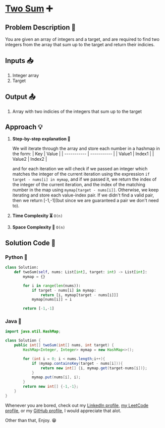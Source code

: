 # [Two Sum](https://leetcode.com/problems/two-sum/) ➕

## Problem Description 📖

You are given an array of integers and a target, and are required to find two integers from the array that sum up to the target and return their indicies.

## Inputs 📥

1. Integer array
2. Target

## Output 📤

1. Array with two indicies of the integers that sum up to the target

## Approach 💡

1. **Step-by-step explanation 🧠**

   We will iterate through the array and store each number in a hashmap in the form:
   | Key | Value |
   | ----------- | ----------- |
   | Value1 | Index1 |
   | Value2 | Index2 |

   and for each iteration we will check if we passed an integer which matches the integer of the current iteration using the expression `if target - nums[i] in mymap`, and if we passed it, we return the index of the integer of the current iteration, and the index of the matching number in the map using `mymap[target - nums[i]]`. Otherwise, we keep iterating and store each value-index pair. If we didn't find a valid pair, then we return [-1,-1](but since we are guaranteed a pair we don't need to).

2. **Time Complexity ⏳** `O(n)`
3. **Space Complexity 🚀** `O(n)`

## Solution Code 🧩

### Python 🐍

```python
class Solution:
    def twoSum(self, nums: List[int], target: int) -> List[int]:
        mymap = {}

        for i in range(len(nums)):
            if target - nums[i] in mymap:
                return [i, mymap[target - nums[i]]]
            mymap[nums[i]] = i

        return [-1,-1]
```

### Java 🍵

```Java
import java.util.HashMap;

class Solution {
    public int[] twoSum(int[] nums, int target) {
        HashMap<Integer, Integer> mymap = new HashMap<>();

        for (int i = 0; i < nums.length;i++){
            if (mymap.containsKey(target - nums[i])){
                return new int[] {i, mymap.get(target-nums[i])};
            }
            mymap.put(nums[i], i);
        }
        return new int[] {-1,-1};
    }
}
```

Whenever you are bored, check out my [LinkedIn profile](https://www.linkedin.com/in/tawfic-kobtan/), [my LeetCode profile](https://leetcode.com/u/tofuegy/), or my [GitHub profile](https://github.com/tawfickobtan), I would appreciate that alot.

Other than that, Enjoy. 😁
